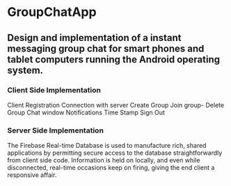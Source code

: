 # GroupChatApp

## Design and implementation of a instant messaging group chat for smart phones and tablet computers running the Android operating system. 

### Client Side Implementation

 Client Registration
 Connection with server
 Create Group
 Join group-
 Delete Group
 Chat window
 Notifications
 Time Stamp
 Sign Out

### Server Side Implementation
The Firebase Real-time Database is used to manufacture rich, shared applications by permitting secure access to the database straightforwardly from client side code. Information is held on locally, and even while disconnected, real-time occasions keep on firing, giving the end client a responsive affair.
